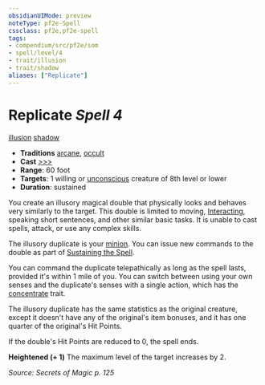```yaml
---
obsidianUIMode: preview
noteType: pf2e-Spell
cssclass: pf2e,pf2e-spell
tags:
- compendium/src/pf2e/som
- spell/level/4
- trait/illusion
- trait/shadow
aliases: ["Replicate"]
---
```

# Replicate *Spell 4*   
[illusion](rules/traits/illusion.md "Illusion School Trait")  [shadow](rules/traits/shadow.md "Shadow General Trait")  

- **Traditions** [arcane](rules/traits/arcane.md "Arcane Tradition Trait"), [occult](rules/traits/occult.md "Occult Tradition Trait")
- **Cast** [>>>](rules/core-rulebook/chapter-9-playing-the-game.md#Actions "Three-Action") 
- **Range**: 60 foot
- **Targets**: 1 willing or [unconscious](rules/conditions.md#Unconscious) creature of 8th level or lower
- **Duration**: sustained

You create an illusory magical double that physically looks and behaves very similarly to the target. This double is limited to moving, [Interacting](rules/actions/interact.md), speaking short sentences, and other similar basic tasks. It is unable to cast spells, attack, or use any complex skills.

The illusory duplicate is your [minion](rules/traits/minion.md "Minion Creature Trait"). You can issue new commands to the double as part of [Sustaining the Spell](rules/actions/sustain-a-spell.md).

You can command the duplicate telepathically as long as the spell lasts, provided it's within 1 mile of you. You can switch between using your own senses and the duplicate's senses with a single action, which has the [concentrate](rules/traits/concentrate.md "Concentrate Action & Ability Trait") trait.

The illusory duplicate has the same statistics as the original creature, except it doesn't have any of the original's item bonuses, and it has one quarter of the original's Hit Points.

If the double's Hit Points are reduced to 0, the spell ends.

**Heightened (+ 1)** The maximum level of the target increases by 2.

*Source: Secrets of Magic p. 125*